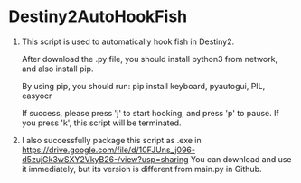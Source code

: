 # Destiny2AutoHookFish

1.  This script is used to automatically hook fish in Destiny2.

    After download the .py file, you should install python3 from network, and also install pip.

    By using pip, you should run: 
      pip install keyboard, pyautogui, PIL, easyocr

    If success, please press 'j' to start hooking, and press 'p' to pause. If you press 'k', this script will be terminated.


2.  I also successfully package this script as .exe in https://drive.google.com/file/d/10FJUns_j096-d5zujGk3wSXY2VkyB26-/view?usp=sharing 
    You can download and use it immediately, but its version is different from main.py in Github.
